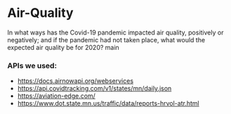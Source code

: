 # **Air-Quality**

In what ways has the Covid-19 pandemic impacted air quality, positively or negatively; and if the pandemic had not taken place, what would the expected air quality be for 2020?
main



### **APIs we used:**

- https://docs.airnowapi.org/webservices
- https://api.covidtracking.com/v1/states/mn/daily.json
- https://aviation-edge.com/
- https://www.dot.state.mn.us/traffic/data/reports-hrvol-atr.html


